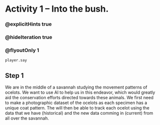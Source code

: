 # Activity 1 – Into the bush.

### @explicitHints true
### @hideIteration true 
### @flyoutOnly 1

```python
player.say
```

## Step 1
We are in the middle of a savannah studying the movement patterns of ocelots. 
We want to use AI to help us in this endeavor, which would greatly aid the conservation efforts directed towards these animals. 
We first need to make a photographic dataset of the ocelots as each specimen has a unique coat pattern. The will then be able to track each ocelot 
using the data that we have (historical) and the new data comming in (current) from all over the savannah. 
